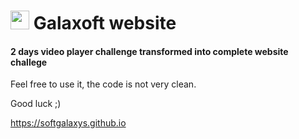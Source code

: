  # <img src='https://emojipedia-us.s3.amazonaws.com/thumbs/120/microsoft/135/milky-way_1f30c.png' width="30"> Galaxoft website
#### 2 days video player challenge transformed into complete website challege
Feel free to use it, the code is not very clean.

Good luck ;\)

https://softgalaxys.github.io
